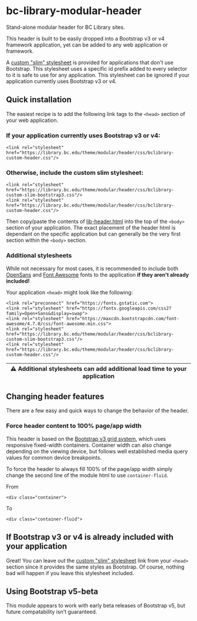 # bc-library-modular-header
Stand-alone modular header for BC Library sites.

This header is built to be easily dropped into a Bootstrap v3 or v4 framework application, yet can be added to any web application or framework.

A [custom "slim" stylesheet](css/lib-header-custom-bootstrap3.css) is provided for applications that don't use Bootstrap. This stylesheet uses a specific id prefix added to every selector to it is safe to use for any application. This stylesheet can be ignored if your application currently uses Bootstrap v3 or v4. 

## Quick installation
The easiest recipe is to add the following link tags to the `<head>` section of your web application.

### If your application currently uses Bootstrap v3 or v4:
```
<link rel="stylesheet" href="https://library.bc.edu/theme/modular/header/css/bclibrary-custom-header.css"/>
```

### Otherwise, include the custom slim stylesheet:
```
<link rel="stylesheet" href="https://library.bc.edu/theme/modular/header/css/bclibrary-custom-slim-bootstrap3.css"/>
<link rel="stylesheet" href="https://library.bc.edu/theme/modular/header/css/bclibrary-custom-header.css"/>
```

Then copy/paste the contents of [lib-header.html](lib-header.html) into the top of the `<body>` section of your application. The exact placement of the header html is dependant on the specific application but can generally be the very first section within the `<body>` section.

### Additional stylesheets

While not necessary for most cases, it is recommended to include both [OpenSans](https://fonts.google.com/specimen/Open+Sans) and [Font Awesome](http://fontawesome.io/) fonts to the application **if they aren't already included!**

Your application `<head>` might look like the following:

```
<link rel="preconnect" href="https://fonts.gstatic.com">
<link rel="stylesheet" href="https://fonts.googleapis.com/css2?family=Open+Sans&display=swap">
<link rel="stylesheet" href="https://maxcdn.bootstrapcdn.com/font-awesome/4.7.0/css/font-awesome.min.css">
<link rel="stylesheet" href="https://library.bc.edu/theme/modular/header/css/bclibrary-custom-slim-bootstrap3.css"/>
<link rel="stylesheet" href="https://library.bc.edu/theme/modular/header/css/bclibrary-custom-header.css"/>
```
|     :warning: Additional stylesheets can add additional load time to your application     |
| :---: |

## Changing header features

There are a few easy and quick ways to change the behavior of the header.

### Force header content to 100% page/app width

This header is based on the [Bootstrap v3 grid system](https://getbootstrap.com/docs/3.3/css/#overview-container), which uses responsive fixed-width containers. Container width can also change depending on the viewing device, but follows well established media query values for common device breakpoints. 

To force the header to always fill 100% of the page/app width simply change the second line of the module html to use `container-fluid`.

From 

```
<div class="container">
```

To

```
<div class="container-fluid">
```

## If Bootstrap v3 or v4 is already included with your application

Great! You can leave out the [custom "slim" stylesheet](css/lib-header-custom-bootstrap3.css) link from your `<head>` section since it provides the same styles as Bootstrap. Of course, nothing bad will happen if you leave this stylesheet included.

## Using Bootstrap v5-beta

This module appears to work with early beta releases of Bootstrap v5, but future compatability isn't guaranteed.